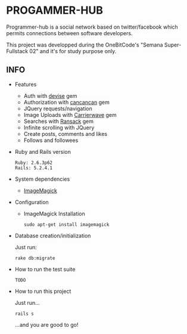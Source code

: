 # PROGAMMER-HUB

Programmer-hub is a social network based on twitter/facebook which permits connections between software developers.

This project was developped during the OneBitCode's "Semana Super-Fullstack 02" and it's for study purpose only.

## INFO

- Features

  - Auth with [devise](https://github.com/heartcombo/devise) gem
  - Authorization with [cancancan](https://github.com/CanCanCommunity/cancancan) gem
  - JQuery requests/navigation
  - Image Uploads with [Carrierwave](https://github.com/carrierwaveuploader/carrierwave) gem
  - Searches with [Ransack](https://github.com/activerecord-hackery/ransack) gem
  - Infinite scrolling with JQuery
  - Create posts, comments and likes
  - Follows and followees

- Ruby and Rails version

  ```
  Ruby: 2.6.3p62
  Rails: 5.2.4.1
  ```

- System dependencies

  - [ImageMagick](https://imagemagick.org/)

- Configuration

  - ImageMagick Installation

    ```
    sudo apt-get install imagemagick
    ```

- Database creation/initialization

  Just run:

  ```
  rake db:migrate
  ```

- How to run the test suite

  ```
  TODO
  ```

- How to run this project

  Just run...

  ```
  rails s
  ```

  ...and you are good to go!
